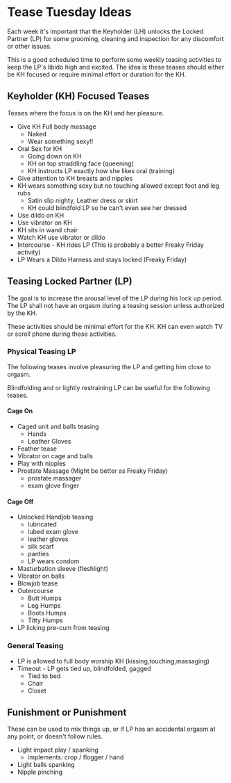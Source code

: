 # Tease Tuesday Ideas

Each week it's important that the Keyholder (LH) unlocks the Locked Partner (LP) for some grooming, cleaning and inspection for any discomfort or other issues.

This is a good scheduled time to perform some weekly teasing activities to keep the LP's libido high and excited.
The idea is these teases should either be KH focused or require minimal effort or duration for the KH.

## Keyholder (KH) Focused Teases

Teases where the focus is on the KH and her pleasure.

* Give KH Full body massage
   * Naked
   * Wear something sexy!!
* Oral Sex for KH
   * Going down on KH
   * KH on top straddling face (queening)
   * KH instructs LP exactly how she likes oral (training)
* Give attention to KH breasts and nipples
* KH wears something sexy but no touching allowed except foot and leg rubs
   * Satin slip nighty, Leather dress or skirt
   * KH could blindfold LP so he can't even see her dressed
* Use dildo on KH
* Use vibrator on KH
* KH sits in wand chair
* Watch KH use vibrator or dildo
* Intercourse - KH rides LP (This is probably a better Freaky Friday activity)
* LP Wears a Dildo Harness and stays locked (Freaky Friday)

## Teasing Locked Partner (LP)

The goal is to increase the arousal level of the LP during his lock up period.
The LP shall not have an orgasm during a teasing session unless authorized by the KH.

These activities should be minimal effort for the KH.
KH can even watch TV or scroll phone during these activities.

### Physical Teasing LP

The following teases involve pleasuring the LP and getting him close to orgasm.

Blindfolding and or lightly restraining LP can be useful for the following teases.

#### Cage On

* Caged unit and balls teasing
   * Hands
   * Leather Gloves
 * Feather tease
 * Vibrator on cage and balls
 * Play with nipples
 * Prostate Massage (Might be better as Freaky Friday)
   * prostate massager
   * exam glove finger

#### Cage Off

* Unlocked Handjob teasing
   * lubricated
   * lubed exam glove
   * leather gloves
   * silk scarf
   * panties
   * LP wears condom
 * Masturbation sleeve (fleshlight)
 * Vibrator on balls
 * Blowjob tease
 * Outercourse
   * Butt Humps
   * Leg Humps
   * Boots Humps
   * Titty Humps
 * LP licking pre-cum from teasing

### General Teasing

* LP is allowed to full body worship KH (kissing,touching,massaging)
* Timeout - LP gets tied up, blindfolded, gagged
   * Tied to bed
   * Chair
   * Closet

## Funishment or Punishment

These can be used to mix things up, or if LP has an accidental orgasm at any point, or doesn't follow rules.

* Light impact play / spanking
   * implements: crop / flogger / hand
* Light balls spanking
* Nipple pinching
